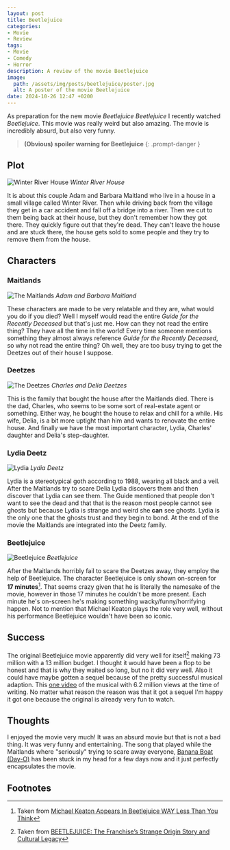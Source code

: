 ```yaml
---
layout: post
title: Beetlejuice
categories:
- Movie
- Review
tags:
- Movie
- Comedy
- Horror
description: A review of the movie Beetlejuice
image:
  path: /assets/img/posts/beetlejuice/poster.jpg
  alt: A poster of the movie Beetlejuice
date: 2024-10-26 12:47 +0200
---
```

As preparation for the new movie *Beetlejuice Beetlejuice* I recently watched *Beetlejuice*. This movie was really weird but also amazing. The movie is incredibly absurd, but also very funny.

> **(Obvious) spoiler warning for Beetlejuice**
{: .prompt-danger }

## Plot

![Winter River House](/assets/img/posts/beetlejuice/house.png)
_Winter River House_

It is about this couple Adam and Barbara Maitland who live in a house in a small village called Winter River. Then while driving back from the village they get in a car accident and fall off a bridge into a river. Then we cut to them being back at their house, but they don't remember how they got there. They quickly figure out that they're dead. They can't leave the house and are stuck there, the house gets sold to some people and they try to remove them from the house.

## Characters

### Maitlands

![The Maitlands](/assets/img/posts/beetlejuice/maitlands.jpg)
_Adam and Barbara Maitland_

These characters are made to be very relatable and they are, what would you do if you died? Well I myself would read the entire *Guide for the Recently Deceased* but that's just me. How can they not read the entire thing? They have all the time in the world! Every time someone mentions something they almost always reference *Guide for the Recently Deceased*, so why not read the entire thing? Oh well, they are too busy trying to get the Deetzes out of their house I suppose. 

### Deetzes

![The Deetzes](/assets/img/posts/beetlejuice/deetzes.jpg)
_Charles and Delia Deetzes_

This is the family that bought the house after the Maitlands died. There is the dad, Charles, who seems to be some sort of real-estate agent or something. Either way, he bought the house to relax and chill for a while. His wife, Delia, is a bit more uptight than him and wants to renovate the entire house. And finally we have the most important character, Lydia, Charles' daughter and Delia's step-daughter.

### Lydia Deetz

![Lydia](/assets/img/posts/beetlejuice/lydia.jpg)
_Lydia Deetz_

Lydia is a stereotypical goth according to 1988, wearing all black and a veil. After the Maitlands try to scare Delia Lydia discovers them and then discover that Lydia can see them. The Guide mentioned that people don't want to see the dead and that that is the reason most people cannot see ghosts but because Lydia is strange and weird she **can** see ghosts. Lydia is the only one that the ghosts trust and they begin to bond. At the end of the movie the Maitlands are integrated into the Deetz family.

### Beetlejuice

![Beetlejuice](/assets/img/posts/beetlejuice/beetlejuice.jpg)
_Beetlejuice_

After the Maitlands horribly fail to scare the Deetzes away, they employ the help of Beetlejuice. The character Beetlejuice is only shown on-screen for **17 minutes**[^screentime-beetlejuice]. That seems crazy given that he is literally the namesake of the movie, however in those 17 minutes he couldn't be more present. Each minute he's on-screen he's making something wacky/funny/horrifying happen. Not to mention that Michael Keaton plays the role very well, without his performance Beetlejuice wouldn't have been so iconic.

## Success

The original Beetlejuice movie apparently did very well for itself[^history-beetlejuice] making 73 million with a 13 million budget. I thought it would have been a flop to be honest and that is why they waited so long, but no it did very well. Also it could have maybe gotten a sequel because of the pretty successful musical adaption. This [one video](https://youtu.be/IL0WNrFGrlQ) of the musical with 6.2 million views at the time of writing. No matter what reason the reason was that it got a sequel I'm happy it got one because the original is already very fun to watch.

## Thoughts

I enjoyed the movie very much! It was an absurd movie but that is not a bad thing. It was very funny and entertaining. The song that played while the Maitlands where "seriously" trying to scare away everyone, [Banana Boat (Day-O)](https://open.spotify.com/track/4fHDlIntTsRGSyTg5UYZYC?si=c7b5f875cc5a440f) has been stuck in my head for a few days now and it just perfectly encapsulates the movie.

## Footnotes

[^screentime-beetlejuice]: Taken from [Michael Keaton Appears In Beetlejuice WAY Less Than You Think](https://screenrant.com/beetlejuice-michael-keaton-screen-time/)
[^history-beetlejuice]: Taken from [BEETLEJUICE: The Franchise’s Strange Origin Story and Cultural Legacy](https://nerdist.com/article/the-strange-origin-story-and-pop-culture-legacy-of-the-beetlejuice-franchise/)
